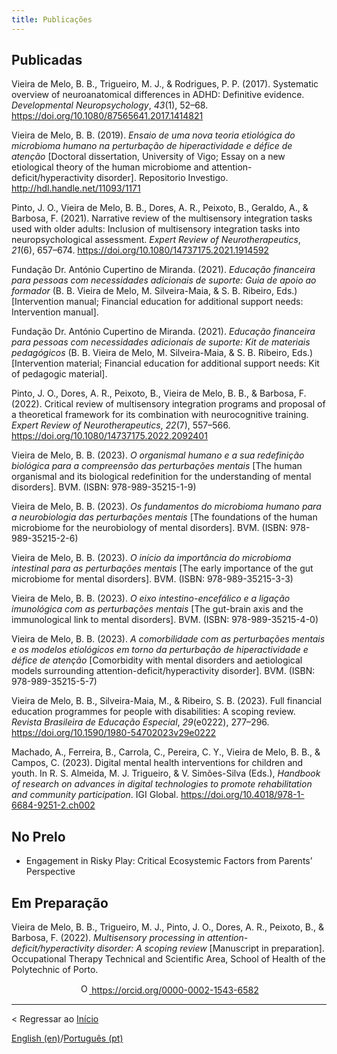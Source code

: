 ```yaml
---
title: Publicações
---
```


## Publicadas

Vieira de Melo, B. B., Trigueiro, M. J., & Rodrigues, P. P. (2017). Systematic overview of neuroanatomical differences in ADHD: Definitive evidence. _Developmental Neuropsychology_, _43_(1), 52–68. <https://doi.org/10.1080/87565641.2017.1414821>

Vieira de Melo, B. B. (2019). _Ensaio de uma nova teoria etiológica do microbioma humano na perturbação de hiperactividade e défice de atenção_ [Doctoral dissertation, University of Vigo; Essay on a new etiological theory of the human microbiome and attention-deficit/hyperactivity disorder]. Repositorio Investigo. <http://hdl.handle.net/11093/1171>

Pinto, J. O., Vieira de Melo, B. B., Dores, A. R., Peixoto, B., Geraldo, A., & Barbosa, F. (2021). Narrative review of the multisensory integration tasks used with older adults: Inclusion of multisensory integration tasks into neuropsychological assessment. _Expert Review of Neurotherapeutics_, _21_(6), 657–674. <https://doi.org/10.1080/14737175.2021.1914592>

Fundação Dr. António Cupertino de Miranda. (2021). _Educação financeira para pessoas com necessidades adicionais de suporte: Guia de apoio ao formador_ (B. B. Vieira de Melo, M. Silveira-Maia, & S. B. Ribeiro, Eds.) [Intervention manual; Financial education for additional support needs: Intervention manual].

Fundação Dr. António Cupertino de Miranda. (2021). *Educação financeira para pessoas com necessidades adicionais de suporte: Kit de materiais pedagógicos* (B. B. Vieira de Melo, M. Silveira-Maia, & S. B. Ribeiro, Eds.) [Intervention material; Financial education for additional support needs: Kit of pedagogic material].

Pinto, J. O., Dores, A. R., Peixoto, B., Vieira de Melo, B. B., & Barbosa, F. (2022). Critical review of multisensory integration programs and proposal of a theoretical framework for its combination with neurocognitive training. _Expert Review of Neurotherapeutics_, _22_(7), 557–566. <https://doi.org/10.1080/14737175.2022.2092401>

Vieira de Melo, B. B. (2023). _O organismal humano e a sua redefinição biológica para a compreensão das perturbações mentais_ [The human organismal and its biological redefinition for the understanding of mental disorders]. BVM. (ISBN: 978-989-35215-1-9)

Vieira de Melo, B. B. (2023). _Os fundamentos do microbioma humano para a neurobiologia das perturbações mentais_ [The foundations of the human microbiome for the neurobiology of mental disorders]. BVM. (ISBN: 978-989-35215-2-6)

Vieira de Melo, B. B. (2023). _O início da importância do microbioma intestinal para as perturbações mentais_ [The early importance of the gut microbiome for mental disorders]. BVM. (ISBN: 978-989-35215-3-3)

Vieira de Melo, B. B. (2023). _O eixo intestino-encefálico e a ligação imunológica com as perturbações mentais_ [The gut-brain axis and the immunological link to mental disorders]. BVM. (ISBN: 978-989-35215-4-0)

Vieira de Melo, B. B. (2023). _A comorbilidade com as perturbações mentais e os modelos etiológicos em torno da perturbação de hiperactividade e défice de atenção_ [Comorbidity with mental disorders and aetiological models surrounding attention-deficit/hyperactivity disorder]. BVM. (ISBN: 978-989-35215-5-7)

Vieira de Melo, B. B., Silveira-Maia, M., & Ribeiro, S. B. (2023). Full financial education programmes for people with disabilities: A scoping review. _Revista Brasileira de Educação Especial_, _29_(e0222), 277–296. <https://doi.org/10.1590/1980-54702023v29e0222>

Machado, A., Ferreira, B., Carrola, C., Pereira, C. Y., Vieira de Melo, B. B., & Campos, C. (2023). Digital mental health interventions for children and youth. In R. S. Almeida, M. J. Trigueiro, & V. Simões-Silva (Eds.), _Handbook of research on advances in digital technologies to promote rehabilitation and community participation_. IGI Global. <https://doi.org/10.4018/978-1-6684-9251-2.ch002>

## No Prelo

- Engagement in Risky Play: Critical Ecosystemic Factors from Parents’ Perspective

## Em Preparação

Vieira de Melo, B. B., Trigueiro, M. J., Pinto, J. O., Dores, A. R., Peixoto, B., & Barbosa, F. (2022). _Multisensory processing in attention-deficit/hyperactivity disorder: A scoping review_ [Manuscript in preparation]. Occupational Therapy Technical and Scientific Area, School of Health of the Polytechnic of Porto.

<p align="center">
<a href="https://orcid.org/0000-0002-1543-6582">
<img alt="ORCID logo" src="https://info.orcid.org/wp-content/uploads/2019/11/orcid_16x16.png" width="16" height="16" />
https://orcid.org/0000-0002-1543-6582
</a>
</p>

---

< Regressar ao [Início](indexpt.md)

[English (en)](publications)/[Português (pt)](publicacoes)
